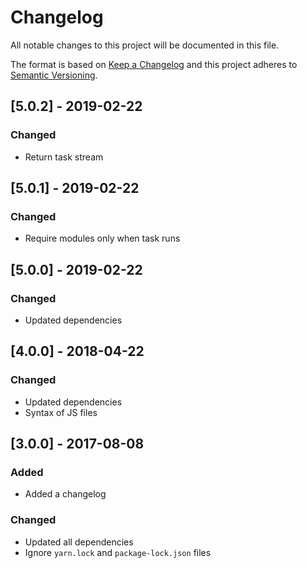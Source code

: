 # Changelog

All notable changes to this project will be documented in this file.

The format is based on [Keep a Changelog](http://keepachangelog.com/en/1.0.0/) and this project adheres to [Semantic Versioning](http://semver.org/spec/v2.0.0.html).

## [5.0.2] - 2019-02-22

### Changed

- Return task stream

## [5.0.1] - 2019-02-22

### Changed

- Require modules only when task runs

## [5.0.0] - 2019-02-22

### Changed

- Updated dependencies

## [4.0.0] - 2018-04-22

### Changed

- Updated dependencies
- Syntax of JS files

## [3.0.0] - 2017-08-08

### Added

- Added a changelog

### Changed

- Updated all dependencies
- Ignore `yarn.lock` and `package-lock.json` files